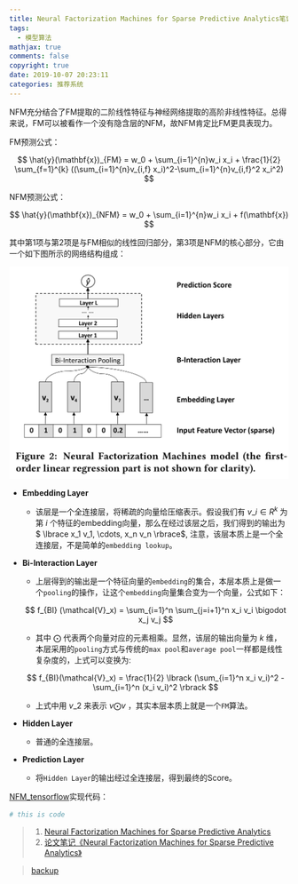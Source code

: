 ```yaml
---
title: Neural Factorization Machines for Sparse Predictive Analytics笔记
tags:
  - 模型算法
mathjax: true
comments: false
copyright: true
date: 2019-10-07 20:23:11
categories: 推荐系统
---
```


NFM充分结合了FM提取的二阶线性特征与神经网络提取的高阶非线性特征。总得来说，FM可以被看作一个没有隐含层的NFM，故NFM肯定比FM更具表现力。

FM预测公式：

$$
\hat{y}(\mathbf{x})_{FM} = w_0 + \sum_{i=1}^{n}w_i x_i + \frac{1}{2} \sum_{f=1}^{k} ((\sum_{i=1}^{n}v_{i,f} x_i)^2-\sum_{i=1}^{n}v_{i,f}^2 x_i^2)
$$

NFM预测公式：

$$
\hat{y}(\mathbf{x})_{NFM} = w_0 + \sum_{i=1}^{n}w_i x_i + f(\mathbf{x})
$$

其中第$1$项与第$2$项是与FM相似的线性回归部分，第3项是NFM的核心部分，它由一个如下图所示的网络结构组成：

<img src="/posts_res/2019-10-07-Neural-Factorization-Machines-for-Sparse-Predictive-Analytics笔记/1.png" />


- **Embedding Layer**
  - 该层是一个全连接层，将稀疏的向量给压缩表示。假设我们有 $v\_i \in R^k$ 为第 $i$ 个特征的embedding向量，那么在经过该层之后，我们得到的输出为 $ \lbrace x\_1 v\_1, \cdots, x\_n v\_n \rbrace$, 注意，该层本质上是一个全连接层，不是简单的`embedding lookup`。
- **Bi-Interaction Layer**
  - 上层得到的输出是一个特征向量的`embedding`的集合，本层本质上是做一个`pooling`的操作，让这个`embedding`向量集合变为一个向量，公式如下：

  $$
  f_{BI} (\mathcal{V}_x) = \sum_{i=1}^n \sum_{j=i+1}^n x_i v_i \bigodot x_j v_j
  $$

  - 其中 $\bigodot$ 代表两个向量对应的元素相乘。显然，该层的输出向量为 $k$ 维，本层采用的`pooling`方式与传统的`max pool`和`average pool`一样都是线性复杂度的，上式可以变换为:

  $$ 
  f_{BI}(\mathcal{V}_x) = \frac{1}{2} \lbrack (\sum_{i=1}^n x_i v_i)^2 - \sum_{i=1}^n (x_i v_i)^2 \rbrack 
  $$

  - 上式中用 $v\_2$ 来表示 $v \bigodot v$ ，其实本层本质上就是一个`FM`算法。
- **Hidden Layer**
  - 普通的全连接层。
- **Prediction Layer**
  - 将`Hidden Layer`的输出经过全连接层，得到最终的Score。

[NFM_tensorflow]()实现代码：

```python
# this is code
```


> 1. [Neural Factorization Machines for Sparse Predictive Analytics](https://arxiv.org/abs/1708.05027)
> 2. [论文笔记《Neural Factorization Machines for Sparse Predictive Analytics》](https://blog.csdn.net/u014475479/article/details/81630959)

> [backup](/posts_res/2019-10-07-Neural-Factorization-Machines-for-Sparse-Predictive-Analytics笔记/NFM.py)
